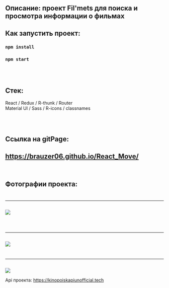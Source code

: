## Описание: проект Fil'mets для поиска и просмотра информации о фильмах


## Как запустить проект:
### `npm install`

### `npm start`

<br></br>

## Стек:
React / Redux / R-thunk / Router <br>
Material UI / Sass / R-icons / classnames

<br></br>

## Ссылка на gitPage:
## https://brauzer06.github.io/React_Move/
<br>


## Фотографии проекта:
#  <hr>
![](http://dl4.joxi.net/drive/2022/04/30/0053/0560/3531312/12/e372fc84d2.jpg) <br> </br>
#  <hr>
![](http://dl4.joxi.net/drive/2022/04/30/0053/0560/3531312/12/79baabb2f4.jpg) 
#  <hr>
![](http://dl4.joxi.net/drive/2022/04/30/0053/0560/3531312/12/6744e600fc.jpg)





Api проекта: https://kinopoiskapiunofficial.tech
